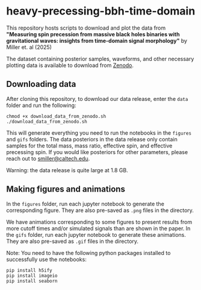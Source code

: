 # heavy-precessing-bbh-time-domain

This repository hosts scripts to download and plot the data from **"Measuring spin precession from massive black holes binaries with gravitational waves: insights from time-domain signal morphology"** by Miller et. al (2025)

The dataset containing posterior samples, waveforms, and other necessary plotting data is available to download from [Zenodo]([url](https://zenodo.org/records/15474960)). 

## Downloading data

After cloning this repository, to download our data release, enter the `data` folder and run the following:
```
chmod +x download_data_from_zenodo.sh
./download_data_from_zenodo.sh
```
This will generate everything you need to run the notebooks in the `figures` and `gifs` folders. The data posteriors in the data release only contain samples for the total mass, mass ratio, effective spin, and effective precessing spin. If you would like posteriors for other parameters, please reach out to smiller@caltech.edu.

Warning: the data release is quite large at 1.8 GB.

## Making figures and animations

In the `figures` folder, run each jupyter notebook to generate the corresponding figure. They are also pre-saved as `.png` files in the directory. 

We have animations corresponding to some figures to present results from more cutoff times and/or simulated signals than are shown in the paper. In the `gifs` folder, run each jupyter notebook to generate these animations. They are also pre-saved as `.gif` files in the directory. 

Note: You need to have the following python packages installed to successfully use the notebooks:
```
pip install h5ify
pip install imageio
pip install seaborn
```
